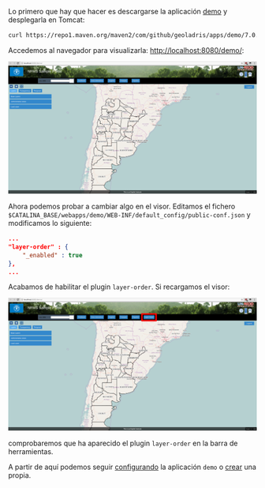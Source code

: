 Lo primero que hay que hacer es descargarse la aplicación [demo](https://repo1.maven.org/maven2/com/github/geoladris/apps/demo/7.0.0/demo-7.0.0.war) y desplegarla en Tomcat:

```bash
curl https://repo1.maven.org/maven2/com/github/geoladris/apps/demo/7.0.0/demo-7.0.0.war > $CATALINA_BASE/webapps/demo.war
```

Accedemos al navegador para visualizarla: [http://localhost:8080/demo/](http://localhost:8080/demo/):

<a target="_blank" href="../images/demo.png">![](images/demo.png)</a>

Ahora podemos probar a cambiar algo en el visor. Editamos el fichero `$CATALINA_BASE/webapps/demo/WEB-INF/default_config/public-conf.json` y modificamos lo siguiente:

```json
...
"layer-order" : {
	"_enabled" : true
},
...
```

Acabamos de habilitar el plugin `layer-order`. Si recargamos el visor:

<a target="_blank" href="../images/demo_layer-order.png">![](images/demo_layer-order.png)</a>

comprobaremos que ha aparecido el plugin `layer-order` en la barra de herramientas.

A partir de aquí podemos seguir [configurando](config.md) la aplicación `demo` o [crear](create.md) una propia.


